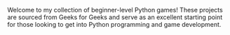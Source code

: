 Welcome to my collection of beginner-level Python games! These projects are sourced from Geeks for Geeks and serve as an excellent starting point for those looking to get into Python programming and game development.
